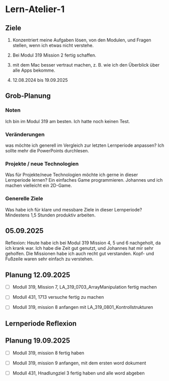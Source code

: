 # Lern-Atelier-1
## Ziele
1. Konzentriert meine Aufgaben lösen, von den Modulen, und Fragen stellen, wenn ich etwas nicht verstehe.
2. Bei Modul 319 Mission 2 fertig schaffen.
3. mit dem Mac besser vertraut machen, z. B. wie ich den Überblick über alle Apps bekomme.

4. 12.08.2024 bis 19.09.2025

## Grob-Planung
### Noten
Ich bin im Modul 319 am besten. Ich hatte noch keinen Test.
### Veränderungen
was möchte ich generell im Vergleich zur letzten Lernperiode anpassen?
Ich sollte mehr die PowerPoints durchlesen.
### Projekte / neue Technologien
Was für Projekte/neue Technologien möchte ich gerne in dieser Lernperiode lernen?
Ein einfaches Game programmieren. Johannes und ich machen vielleicht ein 2D-Game.
### Generelle Ziele
Was habe ich für klare und messbare Ziele in dieser Lernperiode?
Mindestens 1,5 Stunden produktiv arbeiten.
## 05.09.2025
Reflexion: Heute habe ich bei Modul 319 Mission 4, 5 und 6 nachgeholt, da ich krank war. Ich habe die Zeit gut genutzt, und Johannes hat mir sehr geholfen. Die Missionen habe ich auch recht gut verstanden. Kopf- und Fußzeile waren sehr einfach zu verstehen.

## Planung 12.09.2025

- [ ] Modull 319, Mission 7, LA_319_0703_ArrayManipulation fertig machen
- [ ] Modull 431, 1713 versuche fertig zu machen
- [ ] Modull 319, mission 8 anfangen mit LA_319_0801_Kontrollstrukturen


## Lernperiode Reflexion


## Planung 19.09.2025
- [ ] Modull 319, mission 8 fertig haben 
- [ ] Modull 319, mission 9 anfangen, mit dem ersten word dokument
- [ ] Modull 431, Hnadlungziel 3 fertig haben und alle word abgeben 


